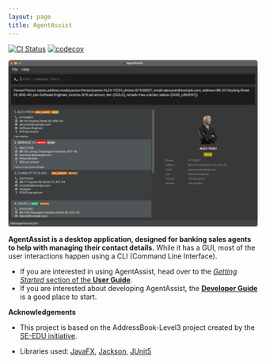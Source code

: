 ```yaml
---
layout: page
title: AgentAssist
---
```


[![CI Status](https://github.com/se-edu/addressbook-level3/workflows/Java%20CI/badge.svg)](https://github.com/se-edu/addressbook-level3/actions)
[![codecov](https://codecov.io/gh/se-edu/addressbook-level3/branch/master/graph/badge.svg)](https://codecov.io/gh/se-edu/addressbook-level3)

![UiSplitView](images/UiSplitView.png)

**AgentAssist is a desktop application, designed for banking sales agents to help with managing their contact
details.**
While it has a GUI, most of the user interactions happen using a CLI (Command Line Interface).

* If you are interested in using AgentAssist, head over to the [_Getting Started_ section of the **User Guide**](UserGuide.md#3-getting-started).
* If you are interested about developing AgentAssist, the [**Developer Guide**](DeveloperGuide.html) is a good place to start.


**Acknowledgements**

* This project is based on the AddressBook-Level3 project created by the [SE-EDU initiative](https://se-education.org).

* Libraries used: [JavaFX](https://openjfx.io/), [Jackson](https://github.com/FasterXML/jackson), [JUnit5](https://github.com/junit-team/junit5)

